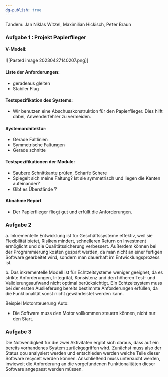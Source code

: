```yaml
---
dg-publish: true
---
```


Tandem: Jan Niklas Witzel, Maximilian Hickisch, Peter Braun

### Aufgabe 1 : Projekt Papierflieger

#### V-Modell:
![[Pasted image 20230427140207.png]]

#### Liste der Anforderungen:
- geradeaus gleiten
- Stabiler Flug

#### Testspezifikation des Systems:
- Wir benutzen eine Abschusskonstruktion für den Papierflieger. Dies hilft dabei, Anwenderfehler zu vermeiden.

#### Systemarchitektur:
- Gerade Faltlinien
- Symmetrische Faltungen
- Gerade schnitte

#### Testspezifikationen der Module:
- Saubere Schnittkante prüfen, Scharfe Schere
- Spiegelt sich meine Faltung? Ist sie symmetrisch und liegen die Kanten aufeinander?
- Gibt es Überstände ?

#### Abnahme Report
- Der Papierflieger fliegt gut und erfüllt die Anforderungen.


### Aufgabe 2

a. Inkrementelle Entwicklung ist für Geschäftssysteme effektiv, weil sie Flexibilität bietet, Risiken mindert, schnelleren Return on Investment ermöglicht und die Qualitätssicherung verbessert. Außerdem können bei der Programmierung kosten gespart werden, da man nicht an einer fertigen Software gearbeitet wird, sondern man dauerhaft im Entwicklungsprozess ist.

b. Das inkrementelle Modell ist für Echtzeitsysteme weniger geeignet, da es strikte Anforderungen, Integrität, Konsistenz und den höheren Test- und Validierungsaufwand nicht optimal berücksichtigt.
Ein Echtzeitsystem muss bei der ersten Auslieferung bereits bestimmte Anforderungen erfüllen, da die Funktionalität sonst nicht gewährleistet werden kann.

Beispiel Motorsteuerung Auto:
- Die Software muss den Motor vollkommen steuern können, nicht nur den Start.


### Aufgabe 3 
Die Notwendigkeit für die zwei Aktivitäten ergibt sich daraus, dass auf ein bereits vorhandenes System zurückgegriffen wird. Zunächst muss also der Status qou analysiert werden und entschieden werden welche Teile dieser Software recycelt werden können. Anschließend muss untersucht werden, inwieweit die Anforderung  an die vorgefundenen Funktionalitäten dieser Software angepasst werden müssen.